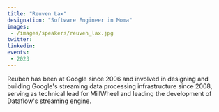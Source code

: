 ```yaml
---
title: "Reuven Lax"
designation: "Software Engineer in Moma"
images:
 - /images/speakers/reuven_lax.jpg
twitter: 
linkedin: 
events:
 - 2023
---
```


Reuben has been at Google since 2006 and involved in designing and building Google's streaming data processing infrastructure since 2008, serving as technical lead for MillWheel and leading the development of Dataflow's streaming engine.




